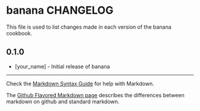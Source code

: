banana CHANGELOG
================

This file is used to list changes made in each version of the banana cookbook.

0.1.0
-----
- [your_name] - Initial release of banana

- - -
Check the [Markdown Syntax Guide](http://daringfireball.net/projects/markdown/syntax) for help with Markdown.

The [Github Flavored Markdown page](http://github.github.com/github-flavored-markdown/) describes the differences between markdown on github and standard markdown.
